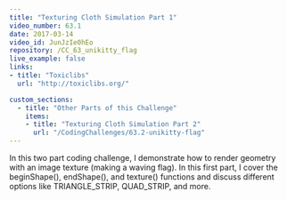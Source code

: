 ```yaml
---
title: "Texturing Cloth Simulation Part 1"
video_number: 63.1
date: 2017-03-14
video_id: JunJzIe0hEo
repository: /CC_63_unikitty_flag
live_example: false
links:
- title: "Toxiclibs"  
  url: "http://toxiclibs.org/"

custom_sections:
  - title: "Other Parts of this Challenge"
    items:
    - title: "Texturing Cloth Simulation Part 2"
      url: "/CodingChallenges/63.2-unikitty-flag" 
---
```


In this two part coding challenge, I demonstrate how to render geometry with an image texture (making a waving flag).  In this first part, I cover the beginShape(), endShape(), and texture() functions and discuss different options like TRIANGLE_STRIP, QUAD_STRIP, and more.

